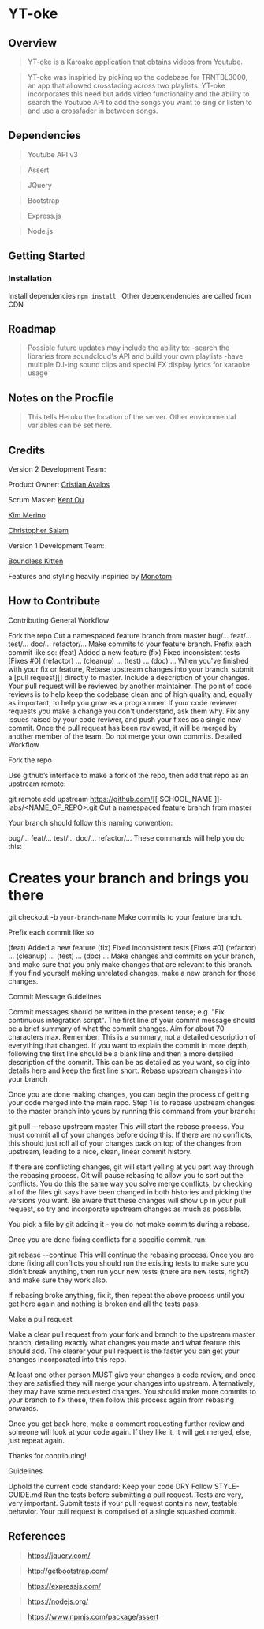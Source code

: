 # YT-oke

## Overview ##

> YT-oke is a Karoake application that obtains videos from Youtube.

> YT-oke was inspiried by picking up the codebase for TRNTBL3000, an app that allowed crossfading across two playlists. YT-oke incorporates this need but adds video functionality and the ability to search the Youtube API to add the songs you want to sing or listen to and use a crossfader in between songs.

## Dependencies ##
> Youtube API v3

> Assert

> JQuery

> Bootstrap

> Express.js

> Node.js

## Getting Started

### Installation
Install dependencies `npm install `
Other depencendencies are called from CDN

## Roadmap ##
> Possible future updates may include the ability to:
  -search the libraries from soundcloud's API and build your own playlists
  -have multiple DJ-ing sound clips and special FX
  display lyrics for karaoke usage

## Notes on the Procfile ##
> This tells Heroku the location of the server. Other environmental variables can be set here.

## Credits ##

Version 2 Development Team:

Product Owner: [Cristian Avalos](https://github.com/cavalos0086/)

Scrum Master: [Kent Ou](https://github.com/kent10ou/)

[Kim Merino](https://github.com/dafabulousteach/)

[Christopher Salam](https://github.com/ChristopherSalam/)

Version 1 Development Team:

[Boundless Kitten](https://github.com/boundless-kitten)

Features and styling heavily inspiried by [Monotom](https://github.com/monotom/html-youtube-mixer)

## How to Contribute ##
Contributing
General Workflow

Fork the repo
Cut a namespaced feature branch from master
bug/...
feat/...
test/...
doc/...
refactor/...
Make commits to your feature branch. Prefix each commit like so:
(feat) Added a new feature
(fix) Fixed inconsistent tests [Fixes #0]
(refactor) ...
(cleanup) ...
(test) ...
(doc) ...
When you've finished with your fix or feature, Rebase upstream changes into your branch. submit a [pull request][] directly to master. Include a description of your changes.
Your pull request will be reviewed by another maintainer. The point of code reviews is to help keep the codebase clean and of high quality and, equally as important, to help you grow as a programmer. If your code reviewer requests you make a change you don't understand, ask them why.
Fix any issues raised by your code reviwer, and push your fixes as a single new commit.
Once the pull request has been reviewed, it will be merged by another member of the team. Do not merge your own commits.
Detailed Workflow

Fork the repo

Use github’s interface to make a fork of the repo, then add that repo as an upstream remote:

git remote add upstream https://github.com/[[ SCHOOL_NAME ]]-labs/<NAME_OF_REPO>.git
Cut a namespaced feature branch from master

Your branch should follow this naming convention:

bug/...
feat/...
test/...
doc/...
refactor/...
These commands will help you do this:

# Creates your branch and brings you there
git checkout -b `your-branch-name`
Make commits to your feature branch.

Prefix each commit like so

(feat) Added a new feature
(fix) Fixed inconsistent tests [Fixes #0]
(refactor) ...
(cleanup) ...
(test) ...
(doc) ...
Make changes and commits on your branch, and make sure that you only make changes that are relevant to this branch. If you find yourself making unrelated changes, make a new branch for those changes.

Commit Message Guidelines

Commit messages should be written in the present tense; e.g. "Fix continuous integration script".
The first line of your commit message should be a brief summary of what the commit changes. Aim for about 70 characters max. Remember: This is a summary, not a detailed description of everything that changed.
If you want to explain the commit in more depth, following the first line should be a blank line and then a more detailed description of the commit. This can be as detailed as you want, so dig into details here and keep the first line short.
Rebase upstream changes into your branch

Once you are done making changes, you can begin the process of getting your code merged into the main repo. Step 1 is to rebase upstream changes to the master branch into yours by running this command from your branch:

git pull --rebase upstream master
This will start the rebase process. You must commit all of your changes before doing this. If there are no conflicts, this should just roll all of your changes back on top of the changes from upstream, leading to a nice, clean, linear commit history.

If there are conflicting changes, git will start yelling at you part way through the rebasing process. Git will pause rebasing to allow you to sort out the conflicts. You do this the same way you solve merge conflicts, by checking all of the files git says have been changed in both histories and picking the versions you want. Be aware that these changes will show up in your pull request, so try and incorporate upstream changes as much as possible.

You pick a file by git adding it - you do not make commits during a rebase.

Once you are done fixing conflicts for a specific commit, run:

git rebase --continue
This will continue the rebasing process. Once you are done fixing all conflicts you should run the existing tests to make sure you didn’t break anything, then run your new tests (there are new tests, right?) and make sure they work also.

If rebasing broke anything, fix it, then repeat the above process until you get here again and nothing is broken and all the tests pass.

Make a pull request

Make a clear pull request from your fork and branch to the upstream master branch, detailing exactly what changes you made and what feature this should add. The clearer your pull request is the faster you can get your changes incorporated into this repo.

At least one other person MUST give your changes a code review, and once they are satisfied they will merge your changes into upstream. Alternatively, they may have some requested changes. You should make more commits to your branch to fix these, then follow this process again from rebasing onwards.

Once you get back here, make a comment requesting further review and someone will look at your code again. If they like it, it will get merged, else, just repeat again.

Thanks for contributing!

Guidelines

Uphold the current code standard:
Keep your code DRY
Follow STYLE-GUIDE.md
Run the tests before submitting a pull request.
Tests are very, very important. Submit tests if your pull request contains new, testable behavior.
Your pull request is comprised of a single squashed commit.

## References ##

> https://jquery.com/

> http://getbootstrap.com/

> https://expressjs.com/

> https://nodejs.org/

> https://www.npmjs.com/package/assert
